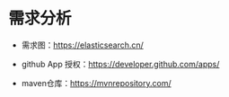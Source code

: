 # 需求分析

- 需求图：https://elasticsearch.cn/

- github App 授权：https://developer.github.com/apps/

- maven仓库：https://mvnrepository.com/

  

